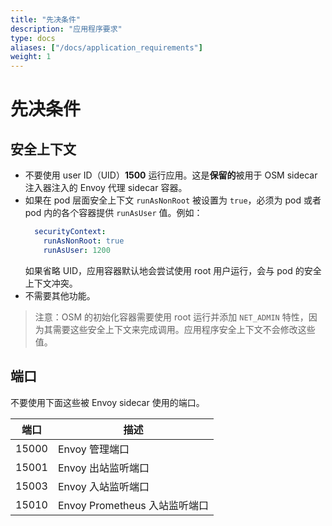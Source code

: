 ```yaml
---
title: "先决条件"
description: "应用程序要求"
type: docs
aliases: ["/docs/application_requirements"]
weight: 1
---
```


# 先决条件

## 安全上下文

* 不要使用 user ID（UID）**1500** 运行应用。这是**保留的**被用于 OSM sidecar 注入器注入的 Envoy 代理 sidecar 容器。
* 如果在 pod 层面安全上下文 `runAsNonRoot` 被设置为 `true`，必须为 pod 或者 pod 内的各个容器提供 `runAsUser` 值。例如：
  ```yaml
    securityContext:
      runAsNonRoot: true
      runAsUser: 1200
  ```
    如果省略 UID，应用容器默认地会尝试使用 root 用户运行，会与 pod 的安全上下文冲突。
* 不需要其他功能。

> 注意：OSM 的初始化容器需要使用 root 运行并添加 `NET_ADMIN` 特性，因为其需要这些安全上下文来完成调用。应用程序安全上下文不会修改这些值。

## 端口

不要使用下面这些被 Envoy sidecar 使用的端口。

| 端口  | 描述                            |
| ----- | -------------------------------------- |
| 15000 | Envoy 管理端口                     |
| 15001 | Envoy 出站监听端口          |
| 15003 | Envoy 入站监听端口            |
| 15010 | Envoy Prometheus 入站监听端口 |
